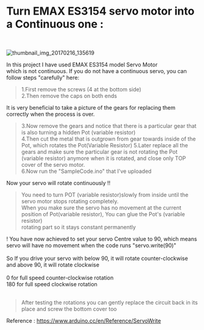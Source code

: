 # Turn EMAX ES3154 servo motor into a Continuous one :
   <br />
   
   ![thumbnail_img_20170216_135619](https://cloud.githubusercontent.com/assets/24646925/23031163/ac788d7a-f478-11e6-9341-bd2586a82092.jpg)

   In this project I have used EMAX ES3154 model Servo Motor <br />
   which is not continuous. If you do not have a continuous servo, you can follow steps "carefully" here:<br />
   
   >1.First remove the screws (4 at the bottom side)<br />
   2.Then remove the caps on both ends<br />
  
  It is very beneficial to take a picture of the gears for replacing them correctly when the process is over.<br />
  
   >3.Now remove the gears and notice that there is a particular gear that is also turning a hidden Pot (variable resistor)<br />
   4.Then cut the metal that is outgrown from gear towards inside of the Pot, which rotates the Pot(Variable Resistor)
   5.Later replace all the gears and make sure the particular gear is not rotating the Pot (variable resistor) anymore when it is rotated,
   and close only TOP cover of the servo motor. <br />
   6.Now run the "SampleCode.ino" that I've uploaded<br />
   
   Now your servo will rotate continuously !!<br />
   >You need to turn POT (variable resistor)slowly from inside until the servo motor stops rotating completely.<br />
   When you make sure the servo has no movement at the current position of Pot(variable resistor), You can glue the Pot's (variable resistor)<br />
   rotating part so it stays constant permanently<br /> 
   
   ! You have now achieved to set your servo Centre value to 90, which means servo will have no movement when the code runs "servo.write(90)" <br />
   <br />
   So If you drive your servo with below 90, it will rotate counter-clockwise and above 90, it will rotate clockwise<br />
   <br />
   0 for full speed counter-clockwise rotation<br />
   180 for full speed clockwise rotation<br />
   <br />
   >After testing the rotations you can gently replace the circuit back in its place and screw the bottom cover too
   
Reference : https://www.arduino.cc/en/Reference/ServoWrite
